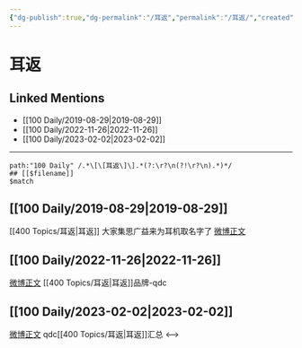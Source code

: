 ```yaml
---
{"dg-publish":true,"dg-permalink":"/耳返","permalink":"/耳返/","created":"2022-11-30T17:22:02.000+08:00","updated":"2023-04-10T17:23:59.467+08:00"}
---
```


# 耳返

## Linked Mentions
- [[100 Daily/2019-08-29\|2019-08-29]]
- [[100 Daily/2022-11-26\|2022-11-26]]
- [[100 Daily/2023-02-02\|2023-02-02]]


---

```expander
path:"100 Daily" /.*\[\[耳返\]\].*(?:\r?\n(?!\r?\n).*)*/
## [[$filename]]
$match
```
## [[100 Daily/2019-08-29\|2019-08-29]]
[[400 Topics/耳返\|耳返]]
大家集思广益来为耳机取名字了 [微博正文](https://m.weibo.cn/6466290670/4410550304199853)
## [[100 Daily/2022-11-26\|2022-11-26]]
[微博正文](http://weibo.com/5695716261/MgHQIerHh) [[400 Topics/耳返\|耳返]]品牌-qdc
## [[100 Daily/2023-02-02\|2023-02-02]]
[微博正文](https://m.weibo.cn/5695716261/4864757444381838) qdc[[400 Topics/耳返\|耳返]]汇总
<-->